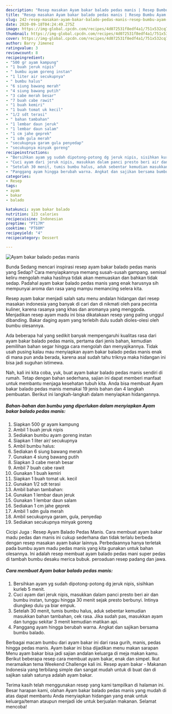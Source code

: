 ```yaml
---
description: "Resep masakan Ayam bakar balado pedas manis | Resep Bumbu Ayam bakar balado pedas manis Yang Bisa Manjain Lidah"
title: "Resep masakan Ayam bakar balado pedas manis | Resep Bumbu Ayam bakar balado pedas manis Yang Bisa Manjain Lidah"
slug: 242-resep-masakan-ayam-bakar-balado-pedas-manis-resep-bumbu-ayam-bakar-balado-pedas-manis-yang-bisa-manjain-lidah
date: 2020-09-18T04:24:49.275Z
image: https://img-global.cpcdn.com/recipes/4d072531f8edf4a1/751x532cq70/ayam-bakar-balado-pedas-manis-foto-resep-utama.jpg
thumbnail: https://img-global.cpcdn.com/recipes/4d072531f8edf4a1/751x532cq70/ayam-bakar-balado-pedas-manis-foto-resep-utama.jpg
cover: https://img-global.cpcdn.com/recipes/4d072531f8edf4a1/751x532cq70/ayam-bakar-balado-pedas-manis-foto-resep-utama.jpg
author: Barry Jimenez
ratingvalue: 3
reviewcount: 8
recipeingredient:
- "500 gr ayam kampung"
- "1 buah jeruk nipis"
- " bumbu ayam goreng instan"
- "1 liter air secukupnya"
- " bumbu halus"
- "6 siung bawang merah"
- "4 siung bawang putih"
- "3 cabe merah besar"
- "7 buah cabe rawit"
- "1 buah kemiri"
- "1 buah tomat uk kecil"
- "1/2 sdt terasi"
- " bahan tambahan"
- "1 lembar daun jeruk"
- "1 lembar daun salam"
- "1 cm jahe geprek"
- "1 sdm gula merah"
- "secukupnya garam gula penyedap"
- "secukupnya minyak goreng"
recipeinstructions:
- "Bersihkan ayam yg sudah dipotong-potong dg jeruk nipis, sisihkan kurleb 5 menit."
- "Cuci ayam dari jeruk nipis, masukkan dalam panci presto beri air dan bumbu instan, tunggu hingga 30 menit sejak presto berbunyi. Intinya diungkep dulu ya biar empuk."
- "Setelah 30 menit, tumis bumbu halus, aduk sebentar kemudian masukkan bahan tambahan, cek rasa. Jika sudah pas, masukkan ayam dan tunggu sekitar 3 menit kemudian matikan api."
- "Panggang ayam hingga berubah warna. Angkat dan sajikan bersama bumbu balado."
categories:
- Resep
tags:
- ayam
- bakar
- balado

katakunci: ayam bakar balado 
nutrition: 123 calories
recipecuisine: Indonesian
preptime: "PT17M"
cooktime: "PT60M"
recipeyield: "4"
recipecategory: Dessert

---
```



![Ayam bakar balado pedas manis](https://img-global.cpcdn.com/recipes/4d072531f8edf4a1/751x532cq70/ayam-bakar-balado-pedas-manis-foto-resep-utama.jpg)

Bunda Sedang mencari inspirasi resep ayam bakar balado pedas manis yang Sedap? Cara menyiapkannya memang susah-susah gampang. semisal keliru mengolah maka hasilnya tidak akan memuaskan dan bahkan tidak sedap. Padahal ayam bakar balado pedas manis yang enak harusnya sih mempunyai aroma dan rasa yang mampu memancing selera kita.

Resep ayam bakar menjadi salah satu menu andalan hidangan dari resep masakan indonesia yang banyak di cari dan di nikmati oleh para pecinta kuliner, karena rasanya yang khas dan aromanya yang menggoda. Menjadikan resep ayam madu ini bisa dikatakaan resep yang paling unggul dibanding. Bakar daging ayam yang terlebih dulu sudah dioles-olesi oleh bumbu olesannya.

Ada beberapa hal yang sedikit banyak mempengaruhi kualitas rasa dari ayam bakar balado pedas manis, pertama dari jenis bahan, kemudian pemilihan bahan segar hingga cara mengolah dan menyajikannya. Tidak usah pusing kalau mau menyiapkan ayam bakar balado pedas manis enak di mana pun anda berada, karena asal sudah tahu triknya maka hidangan ini bisa jadi suguhan istimewa.


Nah, kali ini kita coba, yuk, buat ayam bakar balado pedas manis sendiri di rumah. Tetap dengan bahan sederhana, sajian ini dapat memberi manfaat untuk membantu menjaga kesehatan tubuh kita. Anda bisa membuat Ayam bakar balado pedas manis memakai 19 jenis bahan dan 4 langkah pembuatan. Berikut ini langkah-langkah dalam menyiapkan hidangannya.

<!--inarticleads1-->

##### Bahan-bahan dan bumbu yang diperlukan dalam menyiapkan Ayam bakar balado pedas manis:

1. Siapkan 500 gr ayam kampung
1. Ambil 1 buah jeruk nipis
1. Sediakan  bumbu ayam goreng instan
1. Siapkan 1 liter air/ secukupnya
1. Ambil  bumbu halus:
1. Sediakan 6 siung bawang merah
1. Gunakan 4 siung bawang putih
1. Siapkan 3 cabe merah besar
1. Ambil 7 buah cabe rawit
1. Gunakan 1 buah kemiri
1. Siapkan 1 buah tomat uk. kecil
1. Gunakan 1/2 sdt terasi
1. Ambil  bahan tambahan:
1. Gunakan 1 lembar daun jeruk
1. Gunakan 1 lembar daun salam
1. Sediakan 1 cm jahe geprek
1. Ambil 1 sdm gula merah
1. Ambil secukupnya garam, gula, penyedap
1. Sediakan secukupnya minyak goreng


Cicipi Juga : Resep Ayam Balado Pedas Manis. Cara membuat ayam bakar madu pedas dan manis ini cukup sederhana dan tidak terlalu berbeda dengan resep masakan ayam bakar lainnya. Perbedaannya hanya terletak pada bumbu ayam madu pedas manis yang kita gunakan untuk bahan olesannya. Ini adalah resep membuat ayam balado pedas mani super pedas di tambah bumbu desaku merica bubuk. peroaduan resep padang dan jawa. 

<!--inarticleads2-->

##### Cara membuat Ayam bakar balado pedas manis:

1. Bersihkan ayam yg sudah dipotong-potong dg jeruk nipis, sisihkan kurleb 5 menit.
1. Cuci ayam dari jeruk nipis, masukkan dalam panci presto beri air dan bumbu instan, tunggu hingga 30 menit sejak presto berbunyi. Intinya diungkep dulu ya biar empuk.
1. Setelah 30 menit, tumis bumbu halus, aduk sebentar kemudian masukkan bahan tambahan, cek rasa. Jika sudah pas, masukkan ayam dan tunggu sekitar 3 menit kemudian matikan api.
1. Panggang ayam hingga berubah warna. Angkat dan sajikan bersama bumbu balado.


Berbagai macam bumbu dari ayam bakar ini dari rasa gurih, manis, pedas hingga pedas manis. Ayam bakar ini bisa dijadikan menu makan sarapan Menu ayam bakar bisa jadi sajian andalan keluarga di meja makan kamu. Berikut beberapa resep cara membuat ayam bakar, enak dan simpel. Ikut meramaikan tema Weekend Challenge kali ini. Resep ayam bakar - Makanan Indonesia yang terbilang simple dan sangat mudah untuk di buat dan di sajikan salah satunya adalah ayam bakar. 

Terima kasih telah menggunakan resep yang kami tampilkan di halaman ini. Besar harapan kami, olahan Ayam bakar balado pedas manis yang mudah di atas dapat membantu Anda menyiapkan hidangan yang enak untuk keluarga/teman ataupun menjadi ide untuk berjualan makanan. Selamat mencoba!
